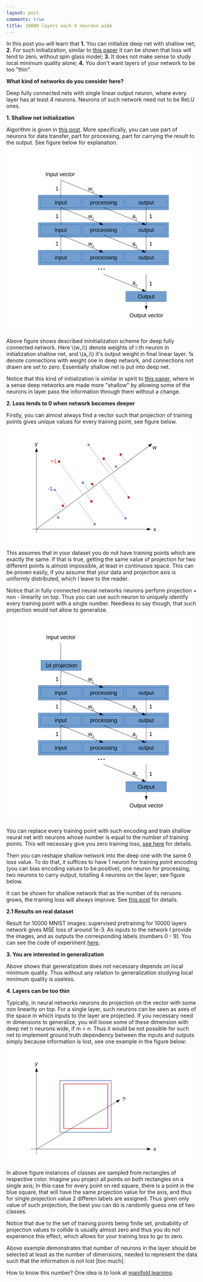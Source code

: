 ```yaml
---
layout: post
comments: true
title: 10000 layers each 4 neurons wide
---
```


In this post you will learn that 
**1.** You can initialize deep net with shallow net;
**2.** For such initialization, similar to [this paper](http://arxiv.org/pdf/1412.0233.pdf) it can be shown that loss will tend to zero, without spin glass model;
**3.** It does not make sense to study local minimum quality alone;
**4.** You don't want layers of your network to be too "thin".

**What kind of networks do you consider here?**

Deep fully connected nets with single linear output neuron, where every layer has at least 4 neurons. Neurons of such network need not to be ReLU ones.

**1. Shallow net initialization**

Algorithm is given in [this post](http://iaroslav-ai.github.io/Local-minimum-is-not-a-problem-for-Deep-Learning/).
More specifically, you can use part of neurons for data transfer, part for processing, part for carrying the result to the output. See figure below for explanation.

![Putting shallow network into deep one.](/images/10000layers/Shallow_To_Deep.svg)

Above figure shows described ininitialization scheme for deep fully connected network. Here \\(w\_i\\) denote weights of i-th neuron in initialization shallow net, and \\(a\_i\\) it's output weight in final linear layer. 1s denote connections with weight one in deep network, and connections not drawn are set to zero. Essentially shallow net is put into deep net. 

Notice that this kind of initialization is similar in spirit to [this paper](http://arxiv.org/abs/1505.00387), where in a sense deep networks are made more "shallow" by allowing some of the neurons in layer pass the information through them without a change. 

**2. Loss tends to 0 when network becomes deeper**

Firstly, you can almost always find a vector such that projection of training points gives unique values for every training point, see figure below. 

![Encoding every training point separately with a single number.](/images/10000layers/Projection_Example.svg)

This assumes that in your dataset you do not have training points which are exactly the same. If that is true, getting the same value of projection for two different points is almost impossible, at least in continuous space. This can be proven easily, if you assume that your data and projection axis is uniformly distributed, which I leave to the reader. 

Notice that in fully connected neural networks neurons perform projection + non - linearity on top. Thus you can use such neuron to uniquely identify every training point with a single number. Needless to say though, that such projection would not allow to generalize. 

![Encoding every training point separately with a single number.](/images/10000layers/Shallow_Example.svg)

You can replace every training point with such encoding and train shallow neural net with neurons whose number is equal to the number of training points. This will necessary give you zero training loss, [see here](http://iaroslav-ai.github.io/Local-minimum-is-not-a-problem-for-Deep-Learning/) for details.

Then you can reshape shallow network into the deep one with the same 0 loss value. 
To do that, it suffices to have 1 neuron for training point encoding (you can bias encoding values to be positive), one neuron for processing, two neurons to carry output, totalling 4 neurons on the layer; see figure below.

It can be shown for shallow network that as the number of its neruons grows,
the training loss will always improve.
See [this post](http://iaroslav-ai.github.io/Local-minimum-is-not-a-problem-for-Deep-Learning/) for details.

**2.1 Results on real dataset**

Result for 10000 MNIST images: supervised pretraining for 10000 layers network gives MSE loss of around 1e-3. As inputs to the network I provide the images, and as outputs the corresponding labels (numbers 0 - 9). You can see the code of experiment [here](https://github.com/iaroslav-ai/10000_layers_net).

**3. You are interested in generalization**

Above shows that generalization does not necessary depends on local minimum quality. Thus without any relation to generalization studying local minimum quality is useless.

**4. Layers can be too thin**

Typically, in neural networks neurons do projection on the vector with some non linearity on top. For a single layer, such neurons can be seen as axes of the space in which inputs to the layer are projected. If you necessary need m dimensions to generalize, you will loose some of these dimension with deep net n neurons wide, if m > n. Thus it would be not possible for such net to implement ground truth dependency between the inputs and outputs simply because information is lost, see one example in the figure below:

![Encoding every training point separately with a single number is not possible here.](/images/10000layers/Information_Loss.svg)

In above figure instances of classes are sampled from rectangles of respective color. Imagine you project all points on both rectangles on a single axis; In this case for every point on red square, there is a point in the blue square, that will have the same projection value for the axis, and thus for single projection value 2 differen labels are assigned. Thus given only value of such projection, the best you can do is randomly guess one of two classes. 

Notice that due to the set of training points being finite set, probability of projection values to collide is usually almost zero and thus you do not experience this effect, which allows for your training loss to go to zero.

Above example demonstrates that number of neurons in the layer should be selected at least as the number of dimensions, needed to represent the data such that the information is not lost \[too much\].

How to know this number? One idea is to look at [manifold learning](http://scikit-learn.org/stable/modules/manifold.html). 